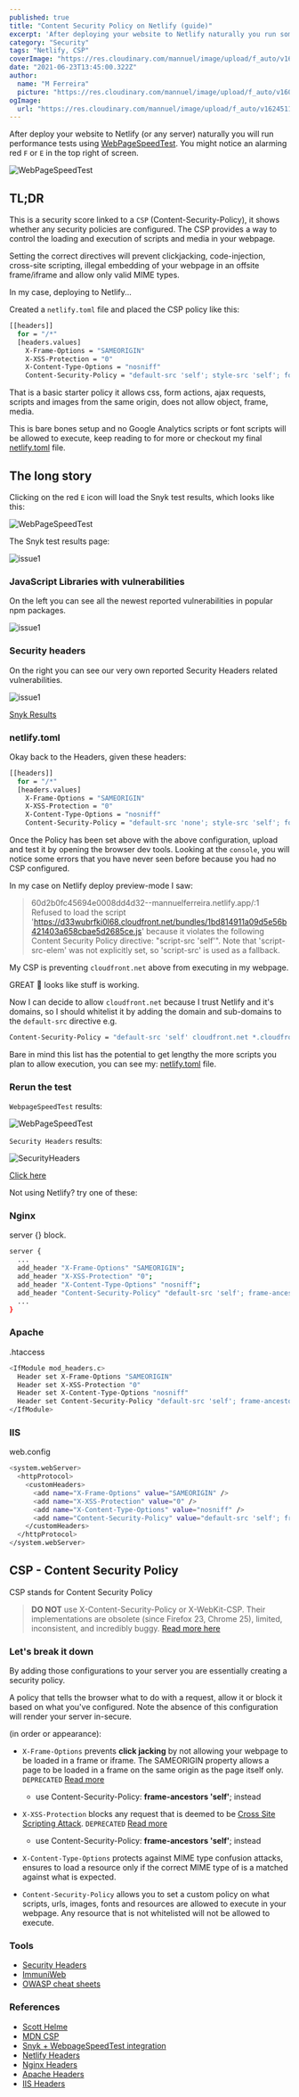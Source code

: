 ```yaml
---
published: true
title: "Content Security Policy on Netlify (guide)"
excerpt: 'After deploying your website to Netlify naturally you run some performance tests using WebPageSpeedTest. You might notice and alarming red "F" or "E" in the top right of the screen.'
category: "Security"
tags: "Netlify, CSP"
coverImage: "https://res.cloudinary.com/mannuel/image/upload/f_auto/v1624511388/images/netlify-secure.png"
date: "2021-06-23T13:45:00.322Z"
author:
  name: "M Ferreira"
  picture: "https://res.cloudinary.com/mannuel/image/upload/f_auto/v1604067445/images/mee.jpg"
ogImage:
  url: "https://res.cloudinary.com/mannuel/image/upload/f_auto/v1624511388/images/netlify-secure.png"
---
```


After deploy your website to Netlify (or any server) naturally you will run performance tests using [WebPageSpeedTest](https://www.webpagetest.org/). You might notice an alarming red `F` or `E` in the top right of screen.

![WebPageSpeedTest](/assets/blog/content-security-policy-on-netlify-guide/webpagespeedtest_0001.png)

## TL;DR

This is a security score linked to a `CSP` (Content-Security-Policy), it shows whether any security policies are configured. The CSP provides a way to control the loading and execution of scripts and media in your webpage.

Setting the correct directives will prevent clickjacking, code-injection, cross-site scripting, illegal embedding of your webpage in an offsite frame/iframe and allow only valid MIME types.

In my case, deploying to Netlify...

Created a `netlify.toml` file and placed the CSP policy like this:

```bash
[[headers]]
  for = "/*"
  [headers.values]
    X-Frame-Options = "SAMEORIGIN"
    X-XSS-Protection = "0"
    X-Content-Type-Options = "nosniff"
    Content-Security-Policy = "default-src 'self'; style-src 'self'; form-action 'self'; script-src 'self'; connect-src 'self'; img-src 'self'; base-uri 'self';"
```

That is a basic starter policy it allows css, form actions, ajax requests, scripts and images from the same origin, does not allow object, frame, media.

This is bare bones setup and no Google Analytics scripts or font scripts will be allowed to execute, keep reading to for more or checkout my final [netlify.toml](https://github.com/mannuelf/mannuelferreira.com_nextjs/blob/main/netlify.toml#L15) file.

## The long story

Clicking on the red `E` icon will load the Snyk test results, which looks like this:

![WebPageSpeedTest](/assets/blog/content-security-policy-on-netlify-guide/webpagespeedtest_0001.png)

The Snyk test results page:

![issue1](/assets/blog/content-security-policy-on-netlify-guide/snyk_001.png)

### JavaScript Libraries with vulnerabilities

On the left you can see all the newest reported vulnerabilities in popular npm packages.

![issue1](/assets/blog/content-security-policy-on-netlify-guide/snyk_002.png)

### Security headers

On the right you can see our very own reported Security Headers related vulnerabilities.

![issue1](/assets/blog/content-security-policy-on-netlify-guide/snyk_003.png)

[Snyk Results](https://snyk.io/test/website-scanner/?test=210622_AiDcMX_c311f91860c1b197dd104d0454678220&utm_medium=referral&utm_source=webpagetest&utm_campaign=website-scanner)

### netlify.toml

Okay back to the Headers, given these headers:

```bash
[[headers]]
  for = "/*"
  [headers.values]
    X-Frame-Options = "SAMEORIGIN"
    X-XSS-Protection = "0"
    X-Content-Type-Options = "nosniff"
    Content-Security-Policy = "default-src 'none'; style-src 'self'; form-action 'self'; script-src 'self'; connect-src 'self'; img-src 'self'; base-uri 'self';"
```

Once the Policy has been set above with the above configuration, upload and test it by opening the browser dev tools. Looking at the `console`, you will notice some errors that you have never seen before because you had no CSP configured.

In my case on Netlify deploy preview-mode I saw:

> 60d2b0fc45694e0008dd4d32--mannuelferreira.netlify.app/:1 Refused to load the script 'https://d33wubrfki0l68.cloudfront.net/bundles/1bd814911a09d5e56b421403a658cbae5d2685ce.js' because it violates the following Content Security Policy directive: "script-src 'self'". Note that 'script-src-elem' was not explicitly set, so 'script-src' is used as a fallback.

My CSP is preventing `cloudfront.net` above from executing in my webpage.

GREAT 🚀 looks like stuff is working.

Now I can decide to allow `cloudfront.net` because I trust Netlify and it's domains, so I should whitelist it by adding the domain and sub-domains to the `default-src` directive e.g.

```bash
Content-Security-Policy = "default-src 'self' cloudfront.net *.cloudfront.net; frame-ancestors 'self'; form-action 'self'"
```

Bare in mind this list has the potential to get lengthy the more scripts you plan to allow execution, you can see my: [netlify.toml](https://github.com/mannuelf/mannuelferreira.com_nextjs/blob/main/netlify.toml#L15) file.

### Rerun the test

`WebpageSpeedTest` results:

![WebPageSpeedTest](/assets/blog/content-security-policy-on-netlify-guide/webpagespeedtest_success.png)

`Security Headers` results:

![SecurityHeaders](/assets/blog/content-security-policy-on-netlify-guide/security-headers-result.png)

[Click here](https://securityheaders.com/?q=www.mannuelferreira.com&followRedirects=on)

Not using Netlify? try one of these:

### Nginx

server {} block.

```bash
server {
  ...
  add_header "X-Frame-Options" "SAMEORIGIN";
  add_header "X-XSS-Protection" "0";
  add_header "X-Content-Type-Options" "nosniff";
  add_header "Content-Security-Policy" "default-src 'self'; frame-ancestors 'self'; form-action 'self'";
  ...
}
```

### Apache

.htaccess

```bash
<IfModule mod_headers.c>
  Header set X-Frame-Options "SAMEORIGIN"
  Header set X-XSS-Protection "0"
  Header set X-Content-Type-Options "nosniff"
  Header set Content-Security-Policy "default-src 'self'; frame-ancestors 'self'; form-action 'self'"
</IfModule>
```

### IIS

web.config

```bash
<system.webServer>
  <httpProtocol>
    <customHeaders>
      <add name="X-Frame-Options" value="SAMEORIGIN" />
      <add name="X-XSS-Protection" value="0" />
      <add name="X-Content-Type-Options" value="nosniff" />
      <add name="Content-Security-Policy" value="default-src 'self'; frame-ancestors 'self'; form-action 'self'" />
    </customHeaders>
  </httpProtocol>
</system.webServer>
```

## CSP - Content Security Policy

CSP stands for Content Security Policy

> **DO NOT** use X-Content-Security-Policy or X-WebKit-CSP. Their implementations are obsolete (since Firefox 23, Chrome 25), limited, inconsistent, and incredibly buggy. [Read more here](https://cheatsheetseries.owasp.org/cheatsheets/Content_Security_Policy_Cheat_Sheet.html#http-headers)

### Let's break it down

By adding those configurations to your server you are essentially creating a security policy.

A policy that tells the browser what to do with a request, allow it or block it based on what you've configured. Note the absence of this configuration will render your server in-secure.

(in order or appearance):

- `X-Frame-Options` prevents **click jacking** by not allowing your webpage to be loaded in a frame or iframe. The SAMEORIGIN property allows a page to be loaded in a frame on the same origin as the page itself only. `DEPRECATED` [Read more](https://cheatsheetseries.owasp.org/cheatsheets/Clickjacking_Defense_Cheat_Sheet.html#x-frame-options-header-types)

  - use Content-Security-Policy: **frame-ancestors 'self'**; instead

- `X-XSS-Protection` blocks any request that is deemed to be [Cross Site Scripting Attack](#CrossSiteScriptingAttack). `DEPRECATED` [Read more](https://cheatsheetseries.owasp.org/cheatsheets/Cross_Site_Scripting_Prevention_Cheat_Sheet.html#x-xss-protection-header)
  - use Content-Security-Policy: **frame-ancestors 'self'**; instead
- `X-Content-Type-Options` protects against MIME type confusion attacks, ensures to load a resource only if the correct MIME type of is a matched against what is expected.
- `Content-Security-Policy` allows you to set a custom policy on what scripts, urls, images, fonts and resources are allowed to execute in your webpage. Any resource that is not whitelisted will not be allowed to execute.

### Tools

- [Security Headers](https://securityheaders.com/)
- [ImmuniWeb](https://www.immuniweb.com/websec/)
- [OWASP cheat sheets](https://github.com/OWASP/CheatSheetSeries)

### References

- [Scott Helme](https://scotthelme.co.uk/content-security-policy-an-introduction/)
- [MDN CSP](https://developer.mozilla.org/en-US/docs/Web/HTTP/Headers/Content-Security-Policy/default-src)
- [Snyk + WebpageSpeedTest integration](blog/test-website-security-with-webpagetest-integration/)
- [Netlify Headers](https://docs.netlify.com/routing/headers/)
- [Nginx Headers](https://www.nginx.com/resources/wiki/start/topics/examples/server_blocks/)
- [Apache Headers](https://httpd.apache.org/docs/current/mod/mod_headers.html)
- [IIS Headers](https://docs.microsoft.com/en-us/iis/configuration/system.webserver/httpprotocol/customheaders/)
